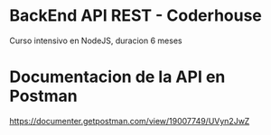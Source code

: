 # BackEnd API REST - Coderhouse

Curso intensivo en NodeJS, duracion 6 meses

# Documentacion de la API en Postman

https://documenter.getpostman.com/view/19007749/UVyn2JwZ